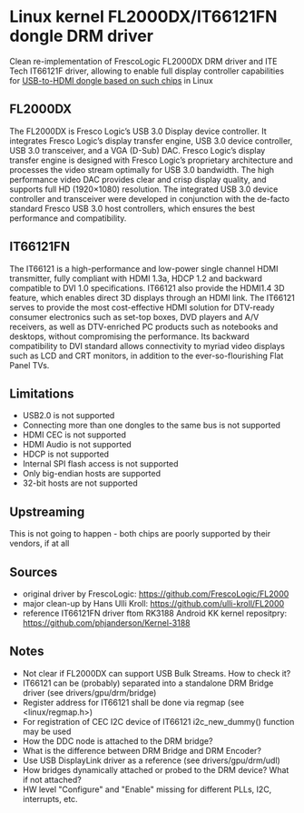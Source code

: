 # Linux kernel FL2000DX/IT66121FN dongle DRM driver

Clean re-implementation of FrescoLogic FL2000DX DRM driver and ITE Tech IT66121F driver, allowing to enable full display controller capabilities for [USB-to-HDMI dongle based on such chips](https://www.aliexpress.com/item/HD-1080P-USB-3-0-To-HDMI-External-Video-Graphic-Card-Multi-Display-Cable-Adapter-Converter/32808836824.html?spm=a2g0s.9042311.0.0.4a9f4c4dow19O6) in Linux

## FL2000DX
The FL2000DX is Fresco Logic’s USB 3.0 Display device controller. It integrates Fresco Logic’s display transfer engine, USB 3.0 device controller, USB 3.0 transceiver, and a VGA (D-Sub) DAC. Fresco Logic’s display transfer engine is designed with Fresco Logic’s proprietary architecture and processes the video stream optimally for USB 3.0 bandwidth. The high performance video DAC provides clear and crisp display quality, and supports full HD (1920×1080) resolution. The integrated USB 3.0 device controller and transceiver were developed in conjunction with the de-facto standard Fresco USB 3.0 host controllers, which ensures the best performance and compatibility.

## IT66121FN
The IT66121 is a high-performance and low-power single channel HDMI transmitter, fully compliant with HDMI 1.3a, HDCP 1.2 and backward compatible to DVI 1.0 specifications. IT66121 also provide the HDMI1.4 3D feature, which enables direct 3D displays through an HDMI link. The IT66121 serves to provide the most cost-effective HDMI solution for DTV-ready consumer electronics such as set-top boxes, DVD players and A/V receivers, as well as DTV-enriched PC products such as notebooks and desktops, without compromising the performance. Its backward compatibility to DVI standard allows connectivity to myriad video displays such as LCD and CRT monitors, in addition to the ever-so-flourishing Flat Panel TVs.

## Limitations
 * USB2.0 is not supported
 * Connecting more than one dongles to the same bus is not supported
 * HDMI CEC is not supported
 * HDMI Audio is not supported
 * HDCP is not supported
 * Internal SPI flash access is not supported
 * Only big-endian hosts are supported
 * 32-bit hosts are not supported

## Upstreaming
This is not going to happen - both chips are poorly supported by their vendors, if at all

## Sources
 * original driver by FrescoLogic: https://github.com/FrescoLogic/FL2000
 * major clean-up by Hans Ulli Kroll: https://github.com/ulli-kroll/FL2000
 * reference IT66121FN driver ftom RK3188 Android KK kernel repositpry: https://github.com/phjanderson/Kernel-3188

## Notes
 * Not clear if FL2000DX can support USB Bulk Streams. How to check it?
 * IT66121 can be (probably) separated into a standalone DRM Bridge driver (see drivers/gpu/drm/bridge)
 * Register address for IT66121 shall be done via regmap (see <linux/regmap.h>)
 * For registration of CEC I2C device of IT66121 i2c\_new\_dummy() function may be used
 * How the DDC node is attached to the DRM bridge?
 * What is the difference between DRM Bridge and DRM Encoder?
 * Use USB DisplayLink driver as a reference (see drivers/gpu/drm/udl)
 * How bridges dynamically attached or probed to the DRM device? What if not attached?
 * HW level "Configure" and "Enable" missing for different PLLs, I2C, interrupts, etc.
